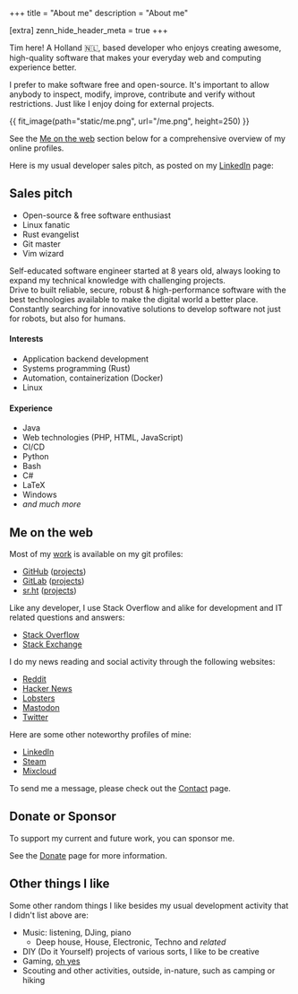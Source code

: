 +++
title = "About me"
description = "About me"

[extra]
zenn_hide_header_meta = true
+++

Tim here! A Holland 🇳🇱, based developer who enjoys creating awesome,
high-quality software that makes your everyday web and computing experience
better.

I prefer to make software free and open-source. It's important to allow anybody
to inspect, modify, improve, contribute and verify without restrictions. Just
like I enjoy doing for external projects.

{{ fit_image(path="static/me.png", url="/me.png", height=250) }}

See the [Me on the web](@/about.md#me-on-the-web) section below for a
comprehensive overview of my online profiles.

Here is my usual developer sales pitch, as posted on my [LinkedIn][linkedin]
page:

## Sales pitch
- Open-source & free software enthusiast
- Linux fanatic
- Rust evangelist
- Git master
- Vim wizard

Self-educated software engineer started at 8 years old, always looking to expand
my technical knowledge with challenging projects.  
Drive to built reliable, secure, robust & high-performance software with the
best technologies available to make the digital world a better place. Constantly
searching for innovative solutions to develop software not just for robots, but
also for humans.

#### Interests
- Application backend development
- Systems programming (Rust)
- Automation, containerization (Docker)
- Linux

#### Experience
- Java
- Web technologies (PHP, HTML, JavaScript)
- CI/CD
- Python
- Bash
- C#
- LaTeX
- Windows
- _and much more_

## Me on the web
Most of my [work](@/projects.md) is available on my git profiles:

- [GitHub][github] <span class="muted">([projects](https://github.com/timvisee?tab=repositories))</span>
- [GitLab][gitlab] <span class="muted">([projects](https://gitlab.com/users/timvisee/projects))</span>
- [sr.ht][sr.ht] <span class="muted">([projects](https://git.sr.ht/~timvisee))</span>

Like any developer, I use Stack Overflow and alike for development and IT related
questions and answers:

- [Stack Overflow][stackoverflow]
- [Stack Exchange][stackexchange]

I do my news reading and social activity through the following websites:

- [Reddit][reddit]
- [Hacker News][hackernews]
- [Lobsters][lobsters]
- [Mastodon][mastodon]
- [Twitter][twitter]

Here are some other noteworthy profiles of mine:

- [LinkedIn][linkedin]
- [Steam][steam]
- [Mixcloud][mixcloud]

To send me a message, please check out the [Contact](@/contact.md) page.

## Donate or Sponsor
To support my current and future work, you can sponsor me.

See the [Donate](@/donate.md) page for more information.

## Other things I like
Some other random things I like besides my usual development activity that I
didn't list above are:

- Music: listening, DJing, piano
  - Deep house, House, Electronic, Techno and _related_
- DIY (Do it Yourself) projects of various sorts, I like to be creative
- Gaming, [oh yes][steam-games]
- Scouting and other activities, outside, in-nature, such as camping or hiking

[github]: https://github.com/timvisee
[gitlab]: https://gitlab.com/timvisee
[hackernews]: https://news.ycombinator.com/user?id=timvisee
[linkedin]: https://linkedin.com/in/timvisee
[lobsters]: https://lobste.rs/u/timvisee/
[mastodon]: https://mastodon.social/@timvisee
[mixcloud]: https://www.mixcloud.com/timvisee/
[reddit]: https://reddit.com/u/timvisee
[sr.ht]: https://sr.ht/~timvisee
[stackexchange]: https://stackexchange.com/users/980236?tab=accounts
[stackoverflow]: https://stackoverflow.com/users/1000145
[steam-games]: https://steamcommunity.com/id/timvisee/games/?tab=all
[steam]: https://steamcommunity.com/id/timvisee
[twitter]: https://twitter.com/likecaffeinated
